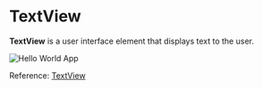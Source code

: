 
# TextView

**TextView** is a user interface element that displays text to the user. 

![Hello World App](../_media/media_android/android-studio-hello-world.png)

Reference: [TextView](https://developer.android.com/reference/android/widget/TextView)
